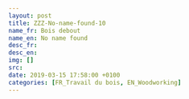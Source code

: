 ```yaml
---
layout: post
title: ZZZ-No-name-found-10
name_fr: Bois debout
name_en: No name found
desc_fr: 
desc_en: 
img: []
src: 
date: 2019-03-15 17:58:00 +0100
categories: [FR_Travail du bois, EN_Woodworking]
---
```

